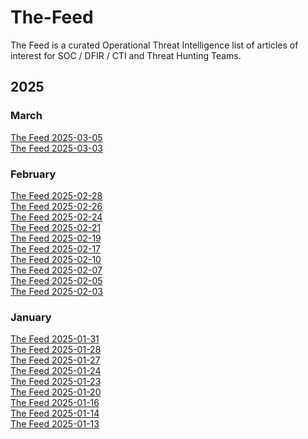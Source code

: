 # The-Feed
The Feed is a curated Operational Threat Intelligence list of articles of interest for SOC / DFIR / CTI and Threat Hunting Teams.

## 2025

### March
[The Feed 2025-03-05](./summaries/The%20Feed%202025-03-05.md)\
[The Feed 2025-03-03](./summaries/The%20Feed%202025-03-03.md)

### February
[The Feed 2025-02-28](./summaries/The%20Feed%202025-02-28.md)\
[The Feed 2025-02-26](./summaries/The%20Feed%202025-02-26.md)\
[The Feed 2025-02-24](./summaries/The%20Feed%202025-02-24.md)\
[The Feed 2025-02-21](./summaries/The%20Feed%202025-02-21.md)\
[The Feed 2025-02-19](./summaries/The%20Feed%202025-02-19.md)\
[The Feed 2025-02-17](./summaries/The%20Feed%202025-02-17.md)\
[The Feed 2025-02-10](./summaries/The%20Feed%202025-02-10.md)\
[The Feed 2025-02-07](./summaries/The%20Feed%202025-02-07.md)\
[The Feed 2025-02-05](./summaries/The%20Feed%202025-02-05.md)\
[The Feed 2025-02-03](./summaries/The%20Feed%202025-02-03.md)

### January

[The Feed 2025-01-31](./summaries/The%20Feed%202025-01-31.md)\
[The Feed 2025-01-28](./summaries/The%20Feed%202025-01-28.md)\
[The Feed 2025-01-27](./summaries/The%20Feed%202025-01-27.md)\
[The Feed 2025-01-24](./summaries/The%20Feed%202025-01-24.md)\
[The Feed 2025-01-23](./summaries/The%20Feed%202025-01-23.md)\
[The Feed 2025-01-20](./summaries/The%20Feed%202025-01-20.md)\
[The Feed 2025-01-16](./summaries/The%20Feed%202025-01-16.md)\
[The Feed 2025-01-14](./summaries/The%20Feed%202025-01-14.md)\
[The Feed 2025-01-13](./summaries/The%20Feed%202025-01-13.md)